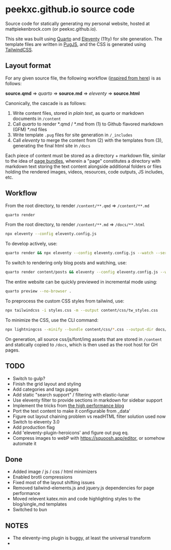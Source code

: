 # peekxc.github.io source code
Source code for statically generating my personal website, hosted at mattpiekenbrock.com (or peekxc.github.io).

This site was built using [Quarto](https://quarto.org/) and [Eleventy](https://www.11ty.dev/) (11ty) for site generation. The template files are written in [PugJS](https://pugjs.org/api/getting-started.html), and the CSS is generated using [TailwindCSS](https://tailwindcss.com/).

## Layout format 

For any given source file, the following workflow ([inspired from here](https://quarto.org/docs/output-formats/docusaurus#workflow)) is as follows: 

**source.qmd** => *quarto* =>  **source.md**  => *eleventy* =>  **source.html**

Canonically, the cascade is as follows: 
1. Write content files, stored in _plain text_, as quarto or markdown documents in `/content`
2. Call _quarto_ to render *.qmd / *.md from (1) to Github flavored markdown (GFM) *.md files
3. Write template `.pug` files for site generation in `/_includes`
4. Call _eleventy_ to merge the content from (2) with the templates from (3), generating the final html site in `/docs`

Each piece of content must be stored as a directory + markdown file, similar to the idea of [page bundles](https://gohugo.io/content-management/page-bundles/), wherein a "page" constitutes a directory with markdown text storing the text content alongside additional folders or files holding the rendered images, videos, resources, code outputs, JS includes, etc.

## Workflow 

From the root directory, to render `/content/**.qmd` => `/content/**.md`

```bash 
quarto render 
```

From the root directory, to render `/content/**.md` => `/docs/**.html`

```bash
npx eleventy --config eleventy.config.js 
```

To develop actively, use:

```bash
quarto render && npx eleventy --config eleventy.config.js --watch --serve
```

To switch to rendering only blog posts and watching, use: 

```bash
quarto render content/posts && eleventy --config eleventy.config.js --watch --serve
```

The entire website can be quickly previewed in incremental mode using: 

```bash
quarto preview --no-browser .
```

To preprocess the custom CSS styles from tailwind, use: 

```bash
npx tailwindcss -i styles.css -m --output content/css/tw_styles.css
```

To minimize the CSS, use the CLI command: 
```bash
npx lightningcss --minify --bundle content/css/*.css --output-dir docs/css/
```

<!-- MY_ENVIRONMENT=production -->

On generation, all source css/js/font/img assets that are stored in `/content` and statically copied to `/docs`, which is then used as the root host for GH pages.  

## TODO
- Switch to gulp?
- Finish the grid layout and styling 
- Add categories and tags pages
- Add static "search support" / filtering with elastic-lunar
- Use eleventy filter to provide sections in markdown for sidebar support
- Implement the tricks from [the high performance blog](https://github.com/google/eleventy-high-performance-blog)
- Port the text content to make it configurable from _data'
- Figure out layout chaining problem vs readHTML filter solution used now
- Switch to eleventy 3.0 
- Add production flag
- Add 'eleventy-plugin-heroicons' and figure out pug eq. 
- Compress images to webP with https://squoosh.app/editor, or somehow automate it

## Done 
- Added image / js / css / html minimizers 
- Enabled brotli compressions 
- Fixed most of the layout shifting issues
- Removed tailwind-elements.js and jquery.js dependencies for page performance
- Moved relevent katex.min and code highlighting styles to the blog/single_md templates
- Switched to bun 

## NOTES
- The eleventy-img plugin is buggy, at least the universal transform 
- 